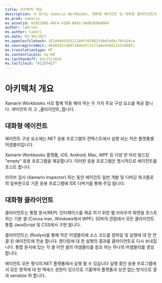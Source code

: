 ```yaml
---
title: 아키텍처 개요
description: 이 문서는 Xamarin Workbooks, 대화형 에이전트 및 대화형 클라이언트의 함께 작동 하는 방법을 검사의 아키텍처를 설명 합니다.
ms.prod: xamarin
ms.assetid: 6C0226BE-A0C4-4108-B482-0A903696AB04
author: lobrien
ms.author: laobri
ms.date: 03/30/2017
ms.openlocfilehash: 352e8d0191512184ffd7d82fa0dfa0bc79fa24ca
ms.sourcegitcommit: 4b402d1c508fa84e4fc3171a6e43b811323948fc
ms.translationtype: MT
ms.contentlocale: ko-KR
ms.lasthandoff: 04/23/2019
ms.locfileid: "61257427"
---
```

# <a name="architecture-overview"></a>아키텍처 개요

Xamarin Workbooks 서로 함께 작동 해야 하는 두 가지 주요 구성 요소를 제공 합니다. _에이전트_ 하 고 _클라이언트_합니다.

## <a name="interactive-agent"></a>대화형 에이전트

에이전트 구성 요소에는.NET 응용 프로그램의 컨텍스트에서 실행 되는 작은 플랫폼별 어셈블리입니다.

Xamarin Workbooks 플랫폼, iOS, Android, Mac, WPF 등 다양 한 미리 빌드된 "empty" 응용 프로그램을 제공합니다. 이러한 응용 프로그램은 명시적으로 에이전트를 호스트 합니다.

라이브 검사 (Xamarin Inspector) 하는 동안 에이전트 일반 개발 및 디버깅 워크플로의 일부분으로 기존 응용 프로그램에 IDE 디버거를 통해 주입 됩니다.

## <a name="interactive-client"></a>대화형 클라이언트

클라이언트는 통합 문서/REPL 인터페이스를 제공 하기 위한 웹 브라우저 화면을 호스트 하는 기본 셸 (Cocoa mac, Windows에서 WPF). SDK의 관점에서 모든 클라이언트 통합 JavaScript 및 CSS에서 구현 됩니다.

클라이언트는 (Roslyn)을 통해 작은 어셈블리에 소스 코드를 컴파일 및 실행에 대 한 연결 된 에이전트에 전송 합니다. 렌더링에 대 한 실행의 결과를 클라이언트로 다시 보내집니다. 통합 문서에 있는 각 셀 이전 셀의 어셈블리를 참조 하는 하나의 어셈블리를 생성 합니다.

에이전트 모든 형식의.NET 플랫폼에서 실행 될 수 있습니다 실행 중인 응용 프로그램에서 모든 항목에 대 한 액세스 권한이 있으므로 기울여야 플랫폼과 상관 없는 방식으로 결과 serialize 하 합니다.
